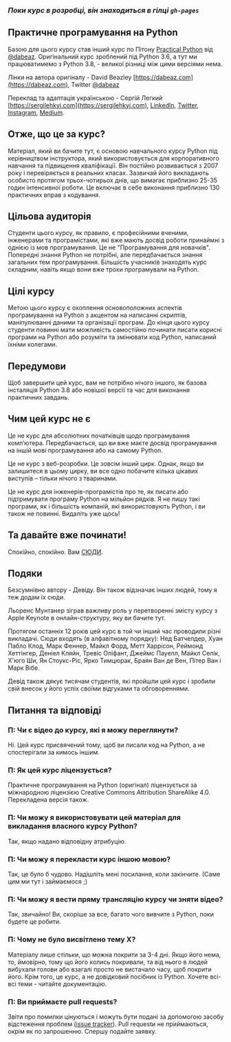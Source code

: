 ### *Поки курс в розробці, він знаходиться в гілці `gh-pages`*

## Практичне програмування на Python

Базою для цього курсу став інший курс по Пітону [Practical Python](https://dabeaz-course.github.io/practical-python/) від [@dabeaz](https://github.com/dabeaz). Оригінальний курс зроблений під Python 3.6, а тут ми працюватимемо з Python 3.8, - великої різниці між цими версіями нема.

Лінки на автора оригіналу - David Beazley [https://dabeaz.com](https://dabeaz.com), Twitter [@dabeaz](https://twitter.com/dabeaz)

Переклад та адаптація українською - Сергій Легкий [https://sergilehkyi.com](https://sergilehkyi.com), [LinkedIn](https://www.linkedin.com/in/serhiilehkyi/), [Twitter](https://twitter.com/sergi_lehkyi), [Instagram](https://www.instagram.com/sergilehkyi/), [Medium](https://medium.com/@sergilehkyi).

## Отже, що це за курс?
Матеріал, який ви бачите тут, є основою навчального курсу Python під керівництвом інструктора, який використовується для корпоративного навчання та підвищення кваліфікації. Він постійно розвивається з 2007 року і перевіряється в реальних класах. Зазвичай його викладають особисто протягом трьох-чотирьох днів, що вимагає приблизно 25-35 годин інтенсивної роботи. Це включає в себе виконання приблизно 130 практичних вправ з кодування.

## Цільова аудиторія
Студенти цього курсу, як правило, є професійними вченими, інженерами та програмістами, які вже мають досвід роботи принаймні з однією із мов програмування. Це не "Програмування для новачків". Попередні знання Python не потрібні, але передбачається знання загальних тем програмування. Більшість учасників знаходять курс складним, навіть якщо вони вже трохи програмували на Python.

## Цілі курсу
Метою цього курсу є охоплення основоположних аспектів програмування на Python з акцентом на написанні скриптів, маніпулюванні даними та організації програм. До кінця цього курсу студенти повинні мати можливість самостійно починати писати корисні програми на Python або розуміти та змінювати код Python, написаний їхніми колегами.

## Передумови
Щоб завершити цей курс, вам не потрібно нічого іншого, як базова інсталяція Python 3.8 або новішої версії та час для виконання практичних завдань.

## Чим цей курс не є
Це не курс для абсолютних початківців щодо програмування комп’ютера. Передбачається, що ви вже маєте досвід програмування на іншій мові програмування або на самому Python.

Це не курс з веб-розробки. Це зовсім інший цирк. Однак, якщо ви залишитеся в цьому цирку, ви все одно побачите кілька цікавих виступів – тільки нічого з тваринами.

Це не курс для інженерів-програмістів про те, як писати або підтримувати програму Python на мільйон рядків. Я не пишу такі програми, як і більшість компаній, які використовують Python, і ви також не повинні. Видаліть уже щось!

## Та давайте вже починати!
Спокійно, спокійно. Вам [СЮДИ](Course/Contents.md).

## Подяки
Безсумнівно автору - Девіду. Він також відзначає інших людей, тому я теж додам їх сюди.

Льоренс Мунтанер зіграв важливу роль у перетворенні змісту курсу з Apple Keynote в онлайн-структуру, яку ви бачите тут.

Протягом останніх 12 років цей курс в той чи інший час проводили різні викладачі. Сюди входять (в алфавітному порядку): Нед Батчелдер, Хуан Пабло Клод, Марк Феннер, Майкл Форд, Метт Харрісон, Реймонд Хеттінгер, Деніел Кляйн, Тревіс Оліфант, Джеймс Пауелл, Майкл Селік, Х'юго Ши, Ян Стоукс-Ріс, Ярко Тимцюрак, Браян Ван де Вен, Пітер Ван і Марк Вібе.

Девід також дякує тисячам студентів, які пройшли цей курс і зробили свій внесок у його успіх своїми відгуками та обговореннями.

## Питання та відповіді
### П: Чи є відео до курсу, які я можу переглянути?
Ні. Цей курс присвячений тому, щоб ви писали код на Python, а не спостерігали за кимось іншим.

### П: Як цей курс ліцензується?
Практичне програмування на Python (оригінал) ліцензується за міжнародною ліцензією Creative Commons Attribution ShareAlike 4.0. Перекладена версія також.

### П: Чи можу я використовувати цей матеріал для викладання власного курсу Python?
Так, якщо надано відповідну атрибуцію.

### П: Чи можу я перекласти курс іншою мовою?
Так, це було б чудово. Надішліть мені посилання, коли закінчите. (Саме цим ми тут і займаємося ;)

### П: Чи можу я вести пряму трансляцію курсу чи зняти відео?
Так, звичайно! Ви, скоріше за все, багато чого вивчите з Python, поки будете це робити.

### П: Чому не було висвітлено тему X?
Матеріалу лише стільки, що можна покрити за 3-4 дні. Якщо його нема, то, ймовірно, тому що його колись покривали, та від нього в людей вибухали голови або взагалі просто не вистачало часу, щоб покрити його. Крім того, це курс, а не довідковий посібник із Python. Хочете всі-всі теми - читайте документацію.

### П: Ви приймаєте pull requests?
Звіти про помилки цінуються і можуть бути подані за допомогою засобу відстеження проблем ([issue tracker](https://github.com/slehkyi/python-course-ua/issues)). Pull requestи не приймаються, окрім як по запрошенню. Спершу подайте заявку.
